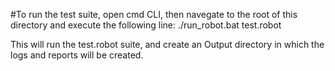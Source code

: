 #To run the test suite, open cmd CLI, then navegate to the root of this directory and execute the following line:
./run_robot.bat test.robot

This will run the test.robot suite, and create an Output directory in which the logs and reports will be created.